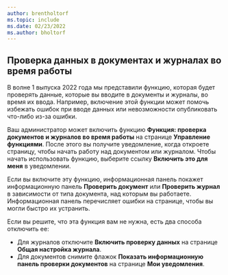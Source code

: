 ```yaml
---
author: brentholtorf
ms.topic: include
ms.date: 02/23/2022
ms.author: bholtorf
---
```

## Проверка данных в документах и журналах во время работы

В волне 1 выпуска 2022 года мы представили функцию, которая будет проверять данные, которые вы вводите в документы и журналы, во время их ввода. Например, включение этой функции может помочь избежать ошибок при вводе данных или невозможности опубликовать что-либо из-за ошибки. 

Ваш администратор может включить функцию **Функция: проверка документов и журналов во время работы** на странице **Управление функциями**. После этого вы получите уведомление, когда откроете страницу, чтобы начать работу над документом или журналом. Чтобы начать использовать функцию, выберите ссылку **Включить это для меня** в уведомлении. 

Если вы включите эту функцию, информационная панель покажет информационную панель **Проверить документ** или **Проверить журнал** в зависимости от типа документа, над которым вы работаете. Информационная панель перечисляет ошибки на странице, чтобы вы могли быстро их устранить.

Если вы решите, что эта функция вам не нужна, есть два способа отключить ее:

* Для журналов отключите **Включить проверку данных** на странице **Общая настройка журнала**.
* Для документов снимите флажок **Показать информационную панель проверки документов** на странице **Мои уведомления**.